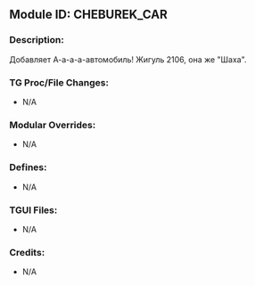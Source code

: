 ## Module ID: CHEBUREK_CAR

### Description:

Добавляет А-а-а-а-автомобиль! Жигуль 2106, она же "Шаха".


### TG Proc/File Changes:

- N/A


### Modular Overrides:

- N/A


### Defines:

- N/A


### TGUI Files:

- N/A


### Credits:

- N/A
